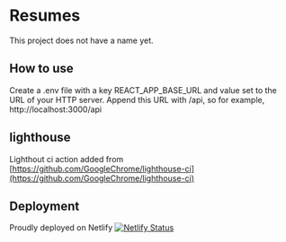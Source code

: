 # Resumes

This project does not have a name yet.

## How to use

Create a .env file with a key REACT_APP_BASE_URL and value set to the URL of your HTTP server. Append this URL
with /api, so for example, http://localhost:3000/api

## lighthouse

Lighthout ci action added from [https://github.com/GoogleChrome/lighthouse-ci](https://github.com/GoogleChrome/lighthouse-ci)

## Deployment

Proudly deployed on Netlify
[![Netlify Status](https://api.netlify.com/api/v1/badges/7ca03af4-2405-4332-aaf5-3c6c7b9e7685/deploy-status)](https://app.netlify.com/sites/silly-keller-c1e934/deploys)
